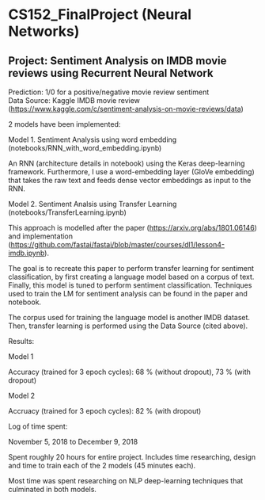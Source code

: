 # CS152_FinalProject (Neural Networks)

## Project: Sentiment Analysis on IMDB movie reviews using Recurrent Neural Network <br />

Prediction: 1/0 for a positive/negative movie review sentiment <br />
Data Source: Kaggle IMDB movie review (https://www.kaggle.com/c/sentiment-analysis-on-movie-reviews/data) <br />

2 models have been implemented:

Model 1. Sentiment Analysis using word embedding (notebooks/RNN_with_word_embedding.ipynb)

  An RNN (architecture details in notebook) using the Keras deep-learning framework. Furthermore, I use a word-embedding layer
  (GloVe embedding) that takes the raw text and feeds dense vector embeddings as input to the RNN.
 
  
Model 2. Sentiment Analsis using Transfer Learning (notebooks/TransferLearning.ipynb)
  
  This approach is modelled after the paper (https://arxiv.org/abs/1801.06146) and implementation (https://github.com/fastai/fastai/blob/master/courses/dl1/lesson4-imdb.ipynb).
  
  The goal is to recreate this paper to perform transfer learning for sentiment classification, by first creating a language model based on a corpus of text.
  Finally, this model is tuned to perform sentiment classification. Techniques used to train the LM for sentiment analysis can be found in the paper and notebook.
  
  The corpus used for training the language model is another IMDB dataset. Then, transfer learning is performed using the Data Source (cited above).


Results:

  Model 1

  Accuracy (trained for 3 epoch cycles): 68 % (without dropout), 73 % (with dropout)

  Model 2

  Accruacy (trained for 3 epoch cycles): 82 % (with dropout)


Log of time spent:
  
  November 5, 2018 to December 9, 2018
  
  Spent roughly 20 hours for entire project. Includes time researching, design and time to train each of the 2 models (45   minutes each). <br/>
  
  Most time was spent researching on NLP deep-learning techniques that culminated in both models.
  




